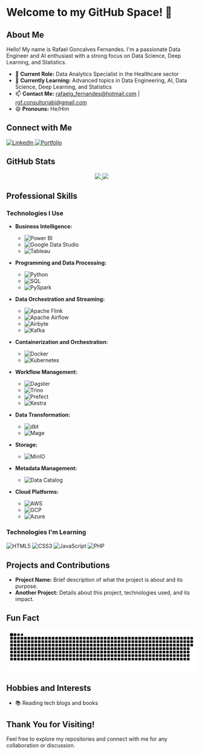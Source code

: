 # Welcome to my GitHub Space! 🚀

## About Me
Hello! My name is Rafael Goncalves Fernandes. I'm a passionate Data Engineer and AI enthusiast with a strong focus on Data Science, Deep Learning, and Statistics.

- 🔭 **Current Role:** Data Analytics Specialist in the Healthcare sector
- 🌱 **Currently Learning:** Advanced topics in Data Engineering, AI, Data Science, Deep Learning, and Statistics
- 📫 **Contact Me:** [rafaelg_fernandes@hotmail.com](mailto:rafaelg_fernandes@hotmail.com) | [rgf.consultoriabi@gmail.com](mailto:rgf.consultoriabi@gmail.com)
- 😄 **Pronouns:** He/Him

## Connect with Me
<a href="https://www.linkedin.com/in/rafael-g-fernandes/" target="_blank">
  <img src="https://img.shields.io/badge/LinkedIn-0077B5?style=for-the-badge&logo=linkedin&logoColor=white" alt="LinkedIn">
</a>
<a href="https://portfolio-rafael-g-fernandes.netlify.app/" target="_blank">
  <img src="https://img.shields.io/badge/Portfolio-2CA5E0?style=for-the-badge&logo=portfolio&logoColor=white" alt="Portfolio">
</a>

## GitHub Stats
<div align="center">
  <a href="https://github.com/rafagfe">
    <img width="48%" src="https://github-readme-stats.vercel.app/api?username=rafagfe&show_icons=true&theme=prussian&include_all_commits=true&count_private=true"/>
    <img width="48%" src="https://github-readme-stats.vercel.app/api/top-langs/?username=rafagfe&layout=compact&langs_count=7&theme=prussian"/>
  </a>
</div>

## Professional Skills
### Technologies I Use
- **Business Intelligence:**
  - ![Power BI](https://img.shields.io/badge/Power_BI-02569B?style=for-the-badge&logo=powerbi&logoColor=yellow)
  - ![Google Data Studio](https://img.shields.io/badge/Google_Data_Studio-07C160?style=for-the-badge&logo=datastudio&logoColor=white)
  - ![Tableau](https://img.shields.io/badge/Tableau-E97627?style=for-the-badge&logo=Tableau&logoColor=white)
  
- **Programming and Data Processing:**
  - ![Python](https://img.shields.io/badge/Python-14354C?style=for-the-badge&logo=python&logoColor=white)
  - ![SQL](https://img.shields.io/badge/SQL-4479A1?style=for-the-badge&logo=sql&logoColor=white)
  - ![PySpark](https://img.shields.io/badge/PySpark-E25A1C?style=for-the-badge&logo=apache-spark&logoColor=white)
  
- **Data Orchestration and Streaming:**
  - ![Apache Flink](https://img.shields.io/badge/Apache_Flink-E6526F?style=for-the-badge&logo=apache-flink&logoColor=white)
  - ![Apache Airflow](https://img.shields.io/badge/Apache_Airflow-017CEE?style=for-the-badge&logo=Apache%20Airflow&logoColor=white)
  - ![Airbyte](https://img.shields.io/badge/Airbyte-4EA94B?style=for-the-badge&logo=airbyte&logoColor=white)
  - ![Kafka](https://img.shields.io/badge/Apache_Kafka-231F20?style=for-the-badge&logo=apache-kafka&logoColor=white)
  
- **Containerization and Orchestration:**
  - ![Docker](https://img.shields.io/badge/Docker-2496ED?style=for-the-badge&logo=docker&logoColor=white)
  - ![Kubernetes](https://img.shields.io/badge/Kubernetes-326CE5?style=for-the-badge&logo=kubernetes&logoColor=white)
  
- **Workflow Management:**
  - ![Dagster](https://img.shields.io/badge/Dagster-5A67D8?style=for-the-badge&logo=dagster&logoColor=white)
  - ![Trino](https://img.shields.io/badge/Trino-4A6AFF?style=for-the-badge&logo=trino&logoColor=white)
  - ![Prefect](https://img.shields.io/badge/Prefect-003E74?style=for-the-badge&logo=prefect&logoColor=white)
  - ![Kestra](https://img.shields.io/badge/Kestra-003E74?style=for-the-badge&logo=kestra&logoColor=white)
  
- **Data Transformation:**
  - ![dbt](https://img.shields.io/badge/dbt-FF694B?style=for-the-badge&logo=dbt&logoColor=white)
  - ![Mage](https://img.shields.io/badge/Mage-8E44AD?style=for-the-badge&logo=mage&logoColor=white)
  
- **Storage:**
  - ![MinIO](https://img.shields.io/badge/MinIO-00A3E0?style=for-the-badge&logo=minio&logoColor=white)
  
- **Metadata Management:**
  - ![Data Catalog](https://img.shields.io/badge/Data_Catalog-282C34?style=for-the-badge&logo=data-catalog&logoColor=white)
  
- **Cloud Platforms:**
  - ![AWS](https://img.shields.io/badge/Amazon_AWS-FF9900?style=for-the-badge&logo=amazonaws&logoColor=white)
  - ![GCP](https://img.shields.io/badge/Google_Cloud-4285F4?style=for-the-badge&logo=google-cloud&logoColor=white)
  - ![Azure](https://img.shields.io/badge/Microsoft_Azure-0078D4?style=for-the-badge&logo=microsoft-azure&logoColor=white)

### Technologies I'm Learning
<div style="display: inline_block">
  <img align="center" alt="HTML5" src="https://img.shields.io/badge/HTML5-E34F26?style=for-the-badge&logo=html5&logoColor=white" />
  <img align="center" alt="CSS3" src="https://img.shields.io/badge/CSS3-1572B6?style=for-the-badge&logo=css3&logoColor=white" />
  <img align="center" alt="JavaScript" src="https://img.shields.io/badge/JavaScript-F7DF1E?style=for-the-badge&logo=javascript&logoColor=black" />
  <img align="center" alt="PHP" src="https://img.shields.io/badge/PHP-777BB4?style=for-the-badge&logo=php&logoColor=white" />
</div>

## Projects and Contributions
- **Project Name:** Brief description of what the project is about and its purpose.
- **Another Project:** Details about this project, technologies used, and its impact.

## Fun Fact
![Snake animation](https://github.com/rafagfe/rafagfe/blob/output/github-contribution-grid-snake.svg)

## Hobbies and Interests
- 📚 Reading tech blogs and books

## Thank You for Visiting!
Feel free to explore my repositories and connect with me for any collaboration or discussion.

